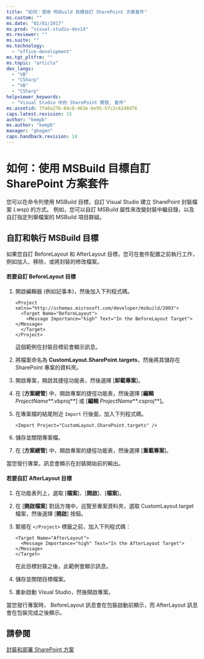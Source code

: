 ```yaml
---
title: "如何：使用 MSBuild 目標自訂 SharePoint 方案套件"
ms.custom: ""
ms.date: "02/02/2017"
ms.prod: "visual-studio-dev14"
ms.reviewer: ""
ms.suite: ""
ms.technology: 
  - "office-development"
ms.tgt_pltfrm: ""
ms.topic: "article"
dev_langs: 
  - "VB"
  - "CSharp"
  - "VB"
  - "CSharp"
helpviewer_keywords: 
  - "Visual Studio 中的 SharePoint 開發, 套件"
ms.assetid: 7fa6a276-04c8-463e-be95-57c2c6240d76
caps.latest.revision: 15
author: "kempb"
ms.author: "kempb"
manager: "ghogen"
caps.handback.revision: 14
---
```

# 如何：使用 MSBuild 目標自訂 SharePoint 方案套件
  您可以在命令列使用 MSBuild 目標，自訂 Visual Studio 建立 SharePoint 封裝檔案 \(.wsp\) 的方式。  例如，您可以自訂 MSBuild 屬性來改變封裝中繼目錄，以及自訂指定列舉檔案的 MSBuild 項目群組。  
  
## 自訂和執行 MSBuild 目標  
 如果您自訂 BeforeLayout 和 AfterLayout 目標，您可在套件配置之前執行工作，例如加入、移除，或將封裝的修改檔案。  
  
#### 若要自訂 BeforeLayout 目標  
  
1.  開啟編輯器 \(例如記事本\)，然後加入下列程式碼。  
  
    ```  
    <Project xmlns="http://schemas.microsoft.com/developer/msbuild/2003">  
      <Target Name="BeforeLayout">  
        <Message Importance="high" Text="In the BeforeLayout Target"></Message>  
      </Target>  
    </Project>  
    ```  
  
     這個範例在封裝目標前會顯示訊息。  
  
2.  將檔案命名為 **CustomLayout.SharePoint.targets**，然後將其儲存在 SharePoint 專案的資料夾。  
  
3.  開啟專案，開啟其捷徑功能表，然後選擇 \[**卸載專案**\]。  
  
4.  在 \[**方案總管**\] 中，開啟專案的捷徑功能表，然後選擇 \[**編輯** *ProjectName***.vbproj**\] 或 \[**編輯** *ProjectName***.csproj**\]。  
  
5.  在專案檔的結尾附近 `Import` 行後面，加入下列程式碼。  
  
    ```  
    <Import Project="CustomLayout.SharePoint.targets" />  
    ```  
  
6.  儲存並關閉專案檔。  
  
7.  在 \[**方案總管**\] 中，開啟專案的捷徑功能表，然後選擇 \[**重載專案**\]。  
  
 當您發行專案，訊息會顯示在封裝開始前的輸出。  
  
#### 若要自訂 AfterLayout 目標  
  
1.  在功能表列上，選取 \[**檔案**\]、\[**開啟**\]、\[**檔案**\]。  
  
2.  在 \[**開啟檔案**\] 對話方塊中，巡覽至專案資料夾，選取 CustomLayout.target 檔案，然後選擇 \[**開啟**\] 按鈕。  
  
3.  緊接在 `</Project>` 標籤之前，加入下列程式碼：  
  
    ```  
    <Target Name="AfterLayout">  
      <Message Importance="high" Text="In the AfterLayout Target"></Message>  
    </Target>  
    ```  
  
     在此目標封裝之後，此範例會顯示訊息。  
  
4.  儲存並關閉目標檔案。  
  
5.  重新啟動 Visual Studio，然後開啟專案。  
  
 當您發行專案時， BeforeLayout 訊息會在包裝啟動前顯示，而 AfterLayout 訊息會在包裝完成之後顯示。  
  
## 請參閱  
 [封裝和部署 SharePoint 方案](../sharepoint/packaging-and-deploying-sharepoint-solutions.md)  
  
  